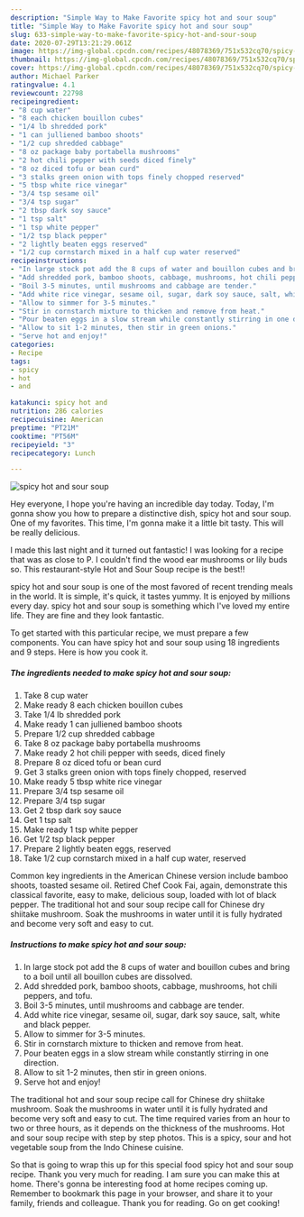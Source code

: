 ```yaml
---
description: "Simple Way to Make Favorite spicy hot and sour soup"
title: "Simple Way to Make Favorite spicy hot and sour soup"
slug: 633-simple-way-to-make-favorite-spicy-hot-and-sour-soup
date: 2020-07-29T13:21:29.061Z
image: https://img-global.cpcdn.com/recipes/48078369/751x532cq70/spicy-hot-and-sour-soup-recipe-main-photo.jpg
thumbnail: https://img-global.cpcdn.com/recipes/48078369/751x532cq70/spicy-hot-and-sour-soup-recipe-main-photo.jpg
cover: https://img-global.cpcdn.com/recipes/48078369/751x532cq70/spicy-hot-and-sour-soup-recipe-main-photo.jpg
author: Michael Parker
ratingvalue: 4.1
reviewcount: 22798
recipeingredient:
- "8 cup water"
- "8 each chicken bouillon cubes"
- "1/4 lb shredded pork"
- "1 can julliened bamboo shoots"
- "1/2 cup shredded cabbage"
- "8 oz package baby portabella mushrooms"
- "2 hot chili pepper with seeds diced finely"
- "8 oz diced tofu or bean curd"
- "3 stalks green onion with tops finely chopped reserved"
- "5 tbsp white rice vinegar"
- "3/4 tsp sesame oil"
- "3/4 tsp sugar"
- "2 tbsp dark soy sauce"
- "1 tsp salt"
- "1 tsp white pepper"
- "1/2 tsp black pepper"
- "2 lightly beaten eggs reserved"
- "1/2 cup cornstarch mixed in a half cup water reserved"
recipeinstructions:
- "In large stock pot add the 8 cups of water and bouillon cubes and bring to a boil until all bouillon cubes are dissolved."
- "Add shredded pork, bamboo shoots, cabbage, mushrooms, hot chili peppers, and tofu."
- "Boil 3-5 minutes, until mushrooms and cabbage are tender."
- "Add white rice vinegar, sesame oil, sugar, dark soy sauce, salt, white and black pepper."
- "Allow to simmer for 3-5 minutes."
- "Stir in cornstarch mixture to thicken and remove from heat."
- "Pour beaten eggs in a slow stream while constantly stirring in one direction."
- "Allow to sit 1-2 minutes, then stir in green onions."
- "Serve hot and enjoy!"
categories:
- Recipe
tags:
- spicy
- hot
- and

katakunci: spicy hot and 
nutrition: 286 calories
recipecuisine: American
preptime: "PT21M"
cooktime: "PT56M"
recipeyield: "3"
recipecategory: Lunch

---
```



![spicy hot and sour soup](https://img-global.cpcdn.com/recipes/48078369/751x532cq70/spicy-hot-and-sour-soup-recipe-main-photo.jpg)

Hey everyone, I hope you're having an incredible day today. Today, I'm gonna show you how to prepare a distinctive dish, spicy hot and sour soup. One of my favorites. This time, I'm gonna make it a little bit tasty. This will be really delicious.

I made this last night and it turned out fantastic! I was looking for a recipe that was as close to P. I couldn&#39;t find the wood ear mushrooms or lily buds so. This restaurant-style Hot and Sour Soup recipe is the best!!

spicy hot and sour soup is one of the most favored of recent trending meals in the world. It is simple, it's quick, it tastes yummy. It is enjoyed by millions every day. spicy hot and sour soup is something which I've loved my entire life. They are fine and they look fantastic.


To get started with this particular recipe, we must prepare a few components. You can have spicy hot and sour soup using 18 ingredients and 9 steps. Here is how you cook it.

<!--inarticleads1-->

##### The ingredients needed to make spicy hot and sour soup:

1. Take 8 cup water
1. Make ready 8 each chicken bouillon cubes
1. Take 1/4 lb shredded pork
1. Make ready 1 can julliened bamboo shoots
1. Prepare 1/2 cup shredded cabbage
1. Take 8 oz package baby portabella mushrooms
1. Make ready 2 hot chili pepper with seeds, diced finely
1. Prepare 8 oz diced tofu or bean curd
1. Get 3 stalks green onion with tops finely chopped, reserved
1. Make ready 5 tbsp white rice vinegar
1. Prepare 3/4 tsp sesame oil
1. Prepare 3/4 tsp sugar
1. Get 2 tbsp dark soy sauce
1. Get 1 tsp salt
1. Make ready 1 tsp white pepper
1. Get 1/2 tsp black pepper
1. Prepare 2 lightly beaten eggs, reserved
1. Take 1/2 cup cornstarch mixed in a half cup water, reserved


Common key ingredients in the American Chinese version include bamboo shoots, toasted sesame oil. Retired Chef Cook Fai, again, demonstrate this classical favorite, easy to make, delicious soup, loaded with lot of black pepper. The traditional hot and sour soup recipe call for Chinese dry shiitake mushroom. Soak the mushrooms in water until it is fully hydrated and become very soft and easy to cut. 

<!--inarticleads2-->

##### Instructions to make spicy hot and sour soup:

1. In large stock pot add the 8 cups of water and bouillon cubes and bring to a boil until all bouillon cubes are dissolved.
1. Add shredded pork, bamboo shoots, cabbage, mushrooms, hot chili peppers, and tofu.
1. Boil 3-5 minutes, until mushrooms and cabbage are tender.
1. Add white rice vinegar, sesame oil, sugar, dark soy sauce, salt, white and black pepper.
1. Allow to simmer for 3-5 minutes.
1. Stir in cornstarch mixture to thicken and remove from heat.
1. Pour beaten eggs in a slow stream while constantly stirring in one direction.
1. Allow to sit 1-2 minutes, then stir in green onions.
1. Serve hot and enjoy!


The traditional hot and sour soup recipe call for Chinese dry shiitake mushroom. Soak the mushrooms in water until it is fully hydrated and become very soft and easy to cut. The time required varies from an hour to two or three hours, as it depends on the thickness of the mushrooms. Hot and sour soup recipe with step by step photos. This is a spicy, sour and hot vegetable soup from the Indo Chinese cuisine. 

So that is going to wrap this up for this special food spicy hot and sour soup recipe. Thank you very much for reading. I am sure you can make this at home. There's gonna be interesting food at home recipes coming up. Remember to bookmark this page in your browser, and share it to your family, friends and colleague. Thank you for reading. Go on get cooking!
